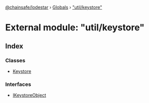 [@chainsafe/lodestar](../README.md) › [Globals](../globals.md) › ["util/keystore"](_util_keystore_.md)

# External module: "util/keystore"

## Index

### Classes

* [Keystore](../classes/_util_keystore_.keystore.md)

### Interfaces

* [IKeystoreObject](../interfaces/_util_keystore_.ikeystoreobject.md)

